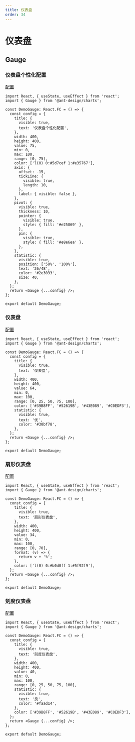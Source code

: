 ```yaml
---
title: 仪表盘
order: 34
---
```


# 仪表盘

## Gauge

### 仪表盘个性化配置

<a href="https://antv-g2plot-v1.gitee.io/zh/examples/gauge/gauge/API" target="_blank">配置</a>

```tsx
import React, { useState, useEffect } from 'react';
import { Gauge } from '@ant-design/charts';

const DemoGauge: React.FC = () => {
  const config = {
    title: {
      visible: true,
      text: '仪表盘个性化配置',
    },
    width: 400,
    height: 400,
    value: 75,
    min: 0,
    max: 100,
    range: [0, 75],
    color: ['l(0) 0:#5d7cef 1:#e35767'],
    axis: {
      offset: -15,
      tickLine: {
        visible: true,
        length: 10,
      },
      label: { visible: false },
    },
    pivot: {
      visible: true,
      thickness: 10,
      pointer: {
        visible: true,
        style: { fill: '#e25869' },
      },
      pin: {
        visible: true,
        style: { fill: '#e8e6ea' },
      },
    },
    statistic: {
      visible: true,
      position: ['50%', '100%'],
      text: '26/48',
      color: '#2e3033',
      size: 40,
    },
  };
  return <Gauge {...config} />;
};

export default DemoGauge;
```

### 仪表盘

<a href="https://antv-g2plot-v1.gitee.io/zh/examples/gauge/gauge/API" target="_blank">配置</a>

```tsx
import React, { useState, useEffect } from 'react';
import { Gauge } from '@ant-design/charts';

const DemoGauge: React.FC = () => {
  const config = {
    title: {
      visible: true,
      text: '仪表盘',
    },
    width: 400,
    height: 400,
    value: 64,
    min: 0,
    max: 100,
    range: [0, 25, 50, 75, 100],
    color: ['#39B8FF', '#52619B', '#43E089', '#C0EDF3'],
    statistic: {
      visible: true,
      text: '优',
      color: '#30bf78',
    },
  };
  return <Gauge {...config} />;
};

export default DemoGauge;
```

### 扇形仪表盘

<a href="https://antv-g2plot-v1.gitee.io/zh/examples/gauge/gauge/API" target="_blank">配置</a>

```tsx
import React, { useState, useEffect } from 'react';
import { Gauge } from '@ant-design/charts';

const DemoGauge: React.FC = () => {
  const config = {
    title: {
      visible: true,
      text: '扇形仪表盘',
    },
    width: 400,
    height: 400,
    value: 34,
    min: 0,
    max: 100,
    range: [0, 70],
    format: (v) => {
      return v + '%';
    },
    color: ['l(0) 0:#b0d0ff 1:#5f92f9'],
  };
  return <Gauge {...config} />;
};

export default DemoGauge;
```

### 刻度仪表盘

<a href="https://antv-g2plot-v1.gitee.io/zh/examples/gauge/gauge/API" target="_blank">配置</a>

```tsx
import React, { useState, useEffect } from 'react';
import { Gauge } from '@ant-design/charts';

const DemoGauge: React.FC = () => {
  const config = {
    title: {
      visible: true,
      text: '刻度仪表盘',
    },
    width: 400,
    height: 400,
    value: 40,
    min: 0,
    max: 100,
    range: [0, 25, 50, 75, 100],
    statistic: {
      visible: true,
      text: '良',
      color: '#faad14',
    },
    color: ['#39B8FF', '#52619B', '#43E089', '#C0EDF3'],
  };
  return <Gauge {...config} />;
};

export default DemoGauge;
```
